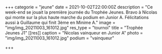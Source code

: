 +++
categorie = "jeune"
date = 2021-10-02T22:00:00Z
description = "Ce week-end se jouait la première journée du Trophée Jeunes. Bravo à Nicolas qui monte sur la plus haute marche du podium en Junior A. Félicitations aussi à Guillaume qui finit 3ème en Minime A."
image = "img/img_20211003_161012.jpg"
res_type = "tournoi"
title = "Trophée Jeunes J1"
[[res]]
caption = "Nicolas vainqueur en Junior A"
photo = "img/img_20211003_161012.jpg"
podium = "vainqueur"

+++
